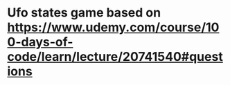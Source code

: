 # Ufo states game based on https://www.udemy.com/course/100-days-of-code/learn/lecture/20741540#questions
